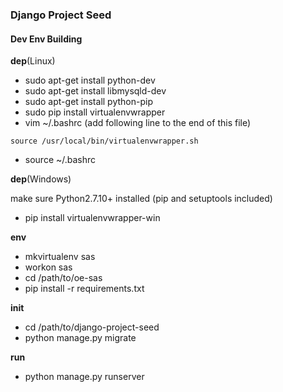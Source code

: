 ### Django Project Seed

#### Dev Env Building

**dep**(Linux)
+ sudo apt-get install python-dev
+ sudo apt-get install libmysqld-dev
+ sudo apt-get install python-pip
+ sudo pip install virtualenvwrapper
+ vim ~/.bashrc (add following line to the end of this file)

`source /usr/local/bin/virtualenvwrapper.sh`
+ source ~/.bashrc

**dep**(Windows)

make sure Python2.7.10+ installed (pip and setuptools included)
+ pip install virtualenvwrapper-win


**env**
+ mkvirtualenv sas
+ workon sas
+ cd /path/to/oe-sas
+ pip install -r requirements.txt

**init**
+ cd /path/to/django-project-seed
+ python manage.py migrate

**run**
+ python manage.py runserver
